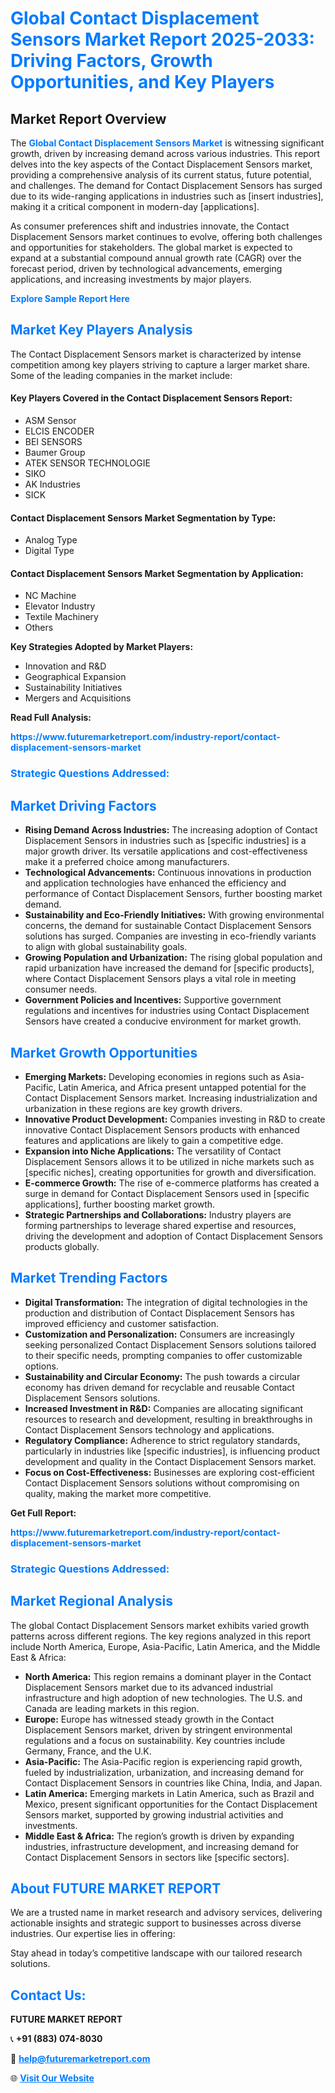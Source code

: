 <h1 style="color: #007BFF;">Global Contact Displacement Sensors Market Report 2025-2033: Driving Factors, Growth Opportunities, and Key Players</h1>

<section id="overview">
<h2>Market Report Overview</h2>
<p>The <a href="https://www.futuremarketreport.com/industry-report/contact-displacement-sensors-market" style="color: #007BFF; text-decoration: none;"><strong>Global Contact Displacement Sensors Market</strong></a> is witnessing significant growth, driven by increasing demand across various industries. This report delves into the key aspects of the Contact Displacement Sensors market, providing a comprehensive analysis of its current status, future potential, and challenges. The demand for Contact Displacement Sensors has surged due to its wide-ranging applications in industries such as [insert industries], making it a critical component in modern-day [applications].</p>
<p>As consumer preferences shift and industries innovate, the Contact Displacement Sensors market continues to evolve, offering both challenges and opportunities for stakeholders. The global market is expected to expand at a substantial compound annual growth rate (CAGR) over the forecast period, driven by technological advancements, emerging applications, and increasing investments by major players.</p>
</section>

<section id="overview">
<p><a href="https://www.futuremarketreport.com/request-sample/reportId=81625" style="color: #007BFF; text-decoration: none;"><strong>Explore Sample Report Here</strong></a></p>
</section>

<section id="key-players">
<h2 style="color: #007BFF;">Market Key Players Analysis</h2>
<p>The Contact Displacement Sensors market is characterized by intense competition among key players striving to capture a larger market share. Some of the leading companies in the market include:</p>
<h4>Key Players Covered in the Contact Displacement Sensors Report:</h4>
<ul><li>ASM Sensor</li><li>ELCIS ENCODER</li><li>BEI SENSORS</li><li>Baumer Group</li><li>ATEK SENSOR TECHNOLOGIE</li><li>SIKO</li><li>AK Industries</li><li>SICK</li></ul>
<h4>Contact Displacement Sensors Market Segmentation by Type:</h4>
<ul><li>Analog Type</li><li>Digital Type</li></ul>

<h4>Contact Displacement Sensors Market Segmentation by Application:</h4>
<ul><li>NC Machine</li><li>Elevator Industry</li><li>Textile Machinery</li><li>Others</li></ul>
<p><strong>Key Strategies Adopted by Market Players:</strong></p>
<ul>
<li>Innovation and R&D</li>
<li>Geographical Expansion</li>
<li>Sustainability Initiatives</li>
<li>Mergers and Acquisitions</li>
</ul>
</section>

<section>
<p><strong>Read Full Analysis: </strong></p><a href="https://www.futuremarketreport.com/industry-report/contact-displacement-sensors-market" style="color: #007BFF; text-decoration: none;"><strong>https://www.futuremarketreport.com/industry-report/contact-displacement-sensors-market</strong></a>
<h3 style="color: #007BFF;">Strategic Questions Addressed:</h3>
</section>

<section id="driving-factors">
<h2 style="color: #007BFF;">Market Driving Factors</h2>
<ul>
<li><strong>Rising Demand Across Industries:</strong> The increasing adoption of Contact Displacement Sensors in industries such as [specific industries] is a major growth driver. Its versatile applications and cost-effectiveness make it a preferred choice among manufacturers.</li>
<li><strong>Technological Advancements:</strong> Continuous innovations in production and application technologies have enhanced the efficiency and performance of Contact Displacement Sensors, further boosting market demand.</li>
<li><strong>Sustainability and Eco-Friendly Initiatives:</strong> With growing environmental concerns, the demand for sustainable Contact Displacement Sensors solutions has surged. Companies are investing in eco-friendly variants to align with global sustainability goals.</li>
<li><strong>Growing Population and Urbanization:</strong> The rising global population and rapid urbanization have increased the demand for [specific products], where Contact Displacement Sensors plays a vital role in meeting consumer needs.</li>
<li><strong>Government Policies and Incentives:</strong> Supportive government regulations and incentives for industries using Contact Displacement Sensors have created a conducive environment for market growth.</li>
</ul>
</section>

<section id="growth-opportunities">
<h2 style="color: #007BFF;">Market Growth Opportunities</h2>
<ul>
<li><strong>Emerging Markets:</strong> Developing economies in regions such as Asia-Pacific, Latin America, and Africa present untapped potential for the Contact Displacement Sensors market. Increasing industrialization and urbanization in these regions are key growth drivers.</li>
<li><strong>Innovative Product Development:</strong> Companies investing in R&D to create innovative Contact Displacement Sensors products with enhanced features and applications are likely to gain a competitive edge.</li>
<li><strong>Expansion into Niche Applications:</strong> The versatility of Contact Displacement Sensors allows it to be utilized in niche markets such as [specific niches], creating opportunities for growth and diversification.</li>
<li><strong>E-commerce Growth:</strong> The rise of e-commerce platforms has created a surge in demand for Contact Displacement Sensors used in [specific applications], further boosting market growth.</li>
<li><strong>Strategic Partnerships and Collaborations:</strong> Industry players are forming partnerships to leverage shared expertise and resources, driving the development and adoption of Contact Displacement Sensors products globally.</li>
</ul>
</section>

<section id="trending-factors">
<h2 style="color: #007BFF;">Market Trending Factors</h2>
<ul>
<li><strong>Digital Transformation:</strong> The integration of digital technologies in the production and distribution of Contact Displacement Sensors has improved efficiency and customer satisfaction.</li>
<li><strong>Customization and Personalization:</strong> Consumers are increasingly seeking personalized Contact Displacement Sensors solutions tailored to their specific needs, prompting companies to offer customizable options.</li>
<li><strong>Sustainability and Circular Economy:</strong> The push towards a circular economy has driven demand for recyclable and reusable Contact Displacement Sensors solutions.</li>
<li><strong>Increased Investment in R&D:</strong> Companies are allocating significant resources to research and development, resulting in breakthroughs in Contact Displacement Sensors technology and applications.</li>
<li><strong>Regulatory Compliance:</strong> Adherence to strict regulatory standards, particularly in industries like [specific industries], is influencing product development and quality in the Contact Displacement Sensors market.</li>
<li><strong>Focus on Cost-Effectiveness:</strong> Businesses are exploring cost-efficient Contact Displacement Sensors solutions without compromising on quality, making the market more competitive.</li>
</ul>
</section>

<section>
<p><strong>Get Full Report: </strong></p><a href="https://www.futuremarketreport.com/industry-report/contact-displacement-sensors-market" style="color: #007BFF; text-decoration: none;"><strong>https://www.futuremarketreport.com/industry-report/contact-displacement-sensors-market</strong></a>
<h3 style="color: #007BFF;">Strategic Questions Addressed:</h3>
</section>


<section id="regional-analysis">
<h2 style="color: #007BFF;">Market Regional Analysis</h2>
<p>The global Contact Displacement Sensors market exhibits varied growth patterns across different regions. The key regions analyzed in this report include North America, Europe, Asia-Pacific, Latin America, and the Middle East & Africa:</p>
<ul>
<li><strong>North America:</strong> This region remains a dominant player in the Contact Displacement Sensors market due to its advanced industrial infrastructure and high adoption of new technologies. The U.S. and Canada are leading markets in this region.</li>
<li><strong>Europe:</strong> Europe has witnessed steady growth in the Contact Displacement Sensors market, driven by stringent environmental regulations and a focus on sustainability. Key countries include Germany, France, and the U.K.</li>
<li><strong>Asia-Pacific:</strong> The Asia-Pacific region is experiencing rapid growth, fueled by industrialization, urbanization, and increasing demand for Contact Displacement Sensors in countries like China, India, and Japan.</li>
<li><strong>Latin America:</strong> Emerging markets in Latin America, such as Brazil and Mexico, present significant opportunities for the Contact Displacement Sensors market, supported by growing industrial activities and investments.</li>
<li><strong>Middle East & Africa:</strong> The region’s growth is driven by expanding industries, infrastructure development, and increasing demand for Contact Displacement Sensors in sectors like [specific sectors].</li>
</ul>
</section>

<footer>
<h2 style="color: #007BFF;">About FUTURE MARKET REPORT</h2>
<p>We are a trusted name in market research and advisory services, delivering actionable insights and strategic support to businesses across diverse industries. Our expertise lies in offering:</p>

<p>Stay ahead in today’s competitive landscape with our tailored research solutions.</p>

<h2 style="color: #007BFF;">Contact Us:</h2>
<p><strong>FUTURE MARKET REPORT</strong></p>
<p>📞 <strong>+91 (883) 074-8030</strong></p>
<p>📧 <strong><a href="mailto:help@futuremarketreport.com" style="color: #007BFF;">help@futuremarketreport.com</a></strong></p>
<p>🌐 <strong><a href="https://www.futuremarketreport.com/" style="color: #007BFF;">Visit Our Website</a></strong></p>
</footer>